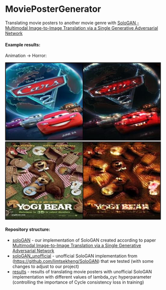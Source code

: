 # MoviePosterGenerator
Translating movie posters to another movie genre with [SoloGAN - Multimodal Image-to-Image Translation via a Single Generative Adversarial Network](https://arxiv.org/pdf/2008.01681.pdf)

#### Example results:

Animation -> Horror:

<img src="results\lambda_cyc25_random_style/gen_00116_1.jpg"> 
<img src="results\lambda_cyc25_random_style/gen_00101 (1).jpg"> 

#### Repository structure:
* [soloGAN](soloGAN/) - our implementation of SoloGAN created according to paper [Multimodal Image-to-Image Translation via a Single Generative Adversarial Network](https://arxiv.org/pdf/2008.01681.pdf)
* [soloGAN_unofficial](soloGAN_unofficial/) - unofficial SoloGAN implementation from (https://github.com/limtsekheng/SoloGAN) that we tested (with some changes to adjust to our project) 
* [results](results/) - results of translating movie posters with unofficial SoloGAN implementation with different values of lambda_cyc hyperparameter  (controlling the importance of Cycle consistency loss in training)
